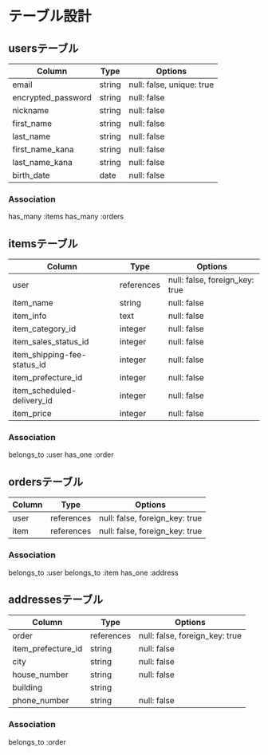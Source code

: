 # テーブル設計

## usersテーブル

| Column             | Type    | Options                   |
| ------------------ | ------- | ------------------------- |
| email              | string  | null: false, unique: true |
| encrypted_password | string  | null: false               |
| nickname           | string  | null: false               |
| first_name         | string  | null: false               |
| last_name          | string  | null: false               |
| first_name_kana    | string  | null: false               |
| last_name_kana     | string  | null: false               |
| birth_date         | date    | null: false               |

### Association
has_many :items
has_many :orders

## itemsテーブル

| Column                      | Type       | Options                       |
| --------------------------- | ---------- | ----------------------------- |
| user                        | references | null: false, foreign_key: true|
| item_name                   | string     | null: false                   |
| item_info                   | text       | null: false                   |
| item_category_id            | integer    | null: false                   |
| item_sales_status_id        | integer    | null: false                   |
| item_shipping-fee-status_id | integer    | null: false                   |
| item_prefecture_id          | integer    | null: false                   |
| item_scheduled-delivery_id  | integer    | null: false                   |
| item_price                  | integer    | null: false                   |

### Association
belongs_to :user
has_one    :order

## ordersテーブル

| Column                   | Type       | Options                       |
| ------------------------ | ---------- | ----------------------------- |
| user                     | references | null: false, foreign_key: true|
| item                     | references | null: false, foreign_key: true|

### Association
belongs_to :user
belongs_to :item
has_one    :address

## addressesテーブル

| Column        | Type       | Options                       |
| ------------- | ---------- | ----------------------------- |
| order         | references | null: false, foreign_key: true|
| item_prefecture_id | string     | null: false                   |
| city          | string     | null: false                   |
| house_number  | string     | null: false                   |
| building      | string     |                               |
| phone_number  | string     | null: false                   |

### Association
belongs_to :order


